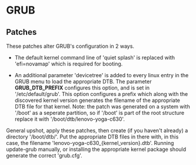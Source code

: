 # GRUB

## Patches

These patches alter GRUB's configuration in 2 ways.

* The default kernel command line of 'quiet splash' is replaced with 'efi=novamap' which is required for booting.

* An additional parameter 'devicetree' is added to every linux entry in the GRUB menu to load the appropriate DTB. The parameter __GRUB_DTB_PREFIX__ configures this option, and is set in '/etc/default/grub'. This option configures a prefix which along with the discovered kernel version generates the filename of the appropriate DTB file for that kernel. Note: the patch was generated on a system with '/boot' as a seperate partition, so if '/boot' is part of the root structure replace it with '/boot/dtb/lenovo-yoga-c630'.

General upshot, apply these patches, then create (if you haven't already) a directory '/boot/dtb/'. Put the appropriate DTB files in there with, in this case, the filename 'lenovo-yoga-c630_{kernel_version}.dtb'. Running update-grub manually, or installing the appropriate kernel package should generate the correct 'grub.cfg'.
